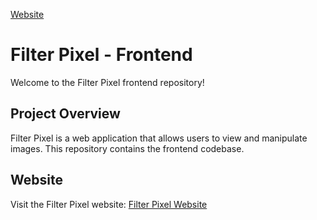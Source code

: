  [Website](https://filter-pixel.netlify.app/)
# Filter Pixel - Frontend

Welcome to the Filter Pixel frontend repository!

## Project Overview

Filter Pixel is a web application that allows users to view and manipulate images. This repository contains the frontend codebase.

## Website

Visit the Filter Pixel website: [Filter Pixel Website](https://filter-pixel.netlify.app/)

